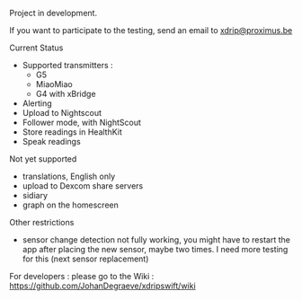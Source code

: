 Project in development.

If you want to participate to the testing, send an email to xdrip@proximus.be

Current Status
- Supported transmitters :
    - G5 
    - MiaoMiao
    - G4 with xBridge
- Alerting
- Upload to Nightscout
- Follower mode, with NightScout
- Store readings in HealthKit
- Speak readings

Not yet supported
- translations, English only
- upload to Dexcom share servers
- sidiary
- graph on the homescreen

Other restrictions
- sensor change detection not fully working, you might have to restart the app after placing the new sensor, maybe two times. I need more testing for this (next sensor replacement)

For developers : please go to the Wiki : https://github.com/JohanDegraeve/xdripswift/wiki

